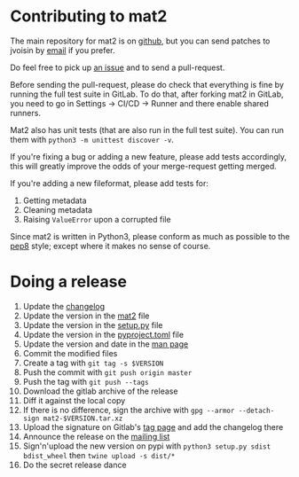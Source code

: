 # Contributing to mat2

The main repository for mat2 is on [github]( https://github.com/jvoisin/mat2 ),
but you can send patches to jvoisin by [email](https://dustri.org/) if you prefer.

Do feel free to pick up [an issue]( https://github.com/jvoisin/mat2/issues )
and to send a pull-request.

Before sending the pull-request, please do check that everything is fine by
running the full test suite in GitLab. To do that, after forking mat2 in GitLab,
you need to go in Settings -> CI/CD -> Runner and there enable shared runners.

Mat2 also has unit tests (that are also run in the full test suite). You can run
them with `python3 -m unittest discover -v`.

If you're fixing a bug or adding a new feature, please add tests accordingly,
this will greatly improve the odds of your merge-request getting merged.

If you're adding a new fileformat, please add tests for:

1. Getting metadata
2. Cleaning metadata
3. Raising `ValueError` upon a corrupted file

Since mat2 is written in Python3, please conform as much as possible to the
[pep8]( https://pep8.org/ ) style; except where it makes no sense of course.

# Doing a release

1. Update the [changelog](https://github.com/jvoisin/mat2/blob/master/CHANGELOG.md)
2. Update the version in the [mat2](https://github.com/jvoisin/mat2/blob/master/mat2) file
3. Update the version in the [setup.py](https://github.com/jvoisin/mat2/blob/master/setup.py) file
4. Update the version in the [pyproject.toml](https://github.com/jvoisin/mat2/blob/master/yproject.toml) file
5. Update the version and date in the [man page](https://github.com/jvoisin/mat2/blob/master/doc/mat2.1)
6. Commit the modified files
7. Create a tag with `git tag -s $VERSION`
8. Push the commit with `git push origin master`
9. Push the tag with `git push --tags`
10. Download the gitlab archive of the release
11. Diff it against the local copy
12. If there is no difference, sign the archive with `gpg --armor --detach-sign mat2-$VERSION.tar.xz`
13. Upload the signature on Gitlab's [tag page](https://github.com/jvoisin/mat2/tags) and add the changelog there
14. Announce the release on the [mailing list](https://mailman.boum.org/listinfo/mat-dev)
15. Sign'n'upload the new version on pypi with `python3 setup.py sdist bdist_wheel` then `twine upload -s dist/*`
16. Do the secret release dance
